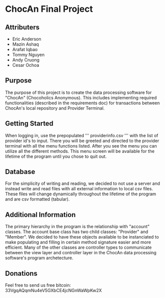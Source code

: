 # ChocAn Final Project
## Attributers
* Eric Anderson
* Mazin Ashaq
* Arafat Iqbao
* Tommy Nguyen
* Andy Cruong
* Cesar Ochoa

## Purpose
The purpose of this project is to create the data processing software
for "ChocAn" (Chocoholics Anonymous). This includes implementing required
functionalities (described in the requirements doc) for transactions between
ChocAn's local repository and Provider Terminal.

## Getting Started
When logging in, use the prepopulated ''' providerinfo.csv ''' with the list
of provider id's to input. There you will be greeted and directed to the 
provider terminal with all the menu functions listed. After you see the menu
you can utilize all the different methods. This menu screen will be available
for the lifetime of the program until you chose to quit out.

## Database
For the simplicity of writing and reading, we decided to not use a server
and instead write and read files with all external information to local
csv files. These files will change dynamically throughout the lifetime of
the program and are csv formatted (tabular).

## Additional Information
The primary hierarchy in the program is the relationship with "account" classes.
The account base class has two child classes: "Provider" and "Member". We 
decided to have these objects available to be instanciated to make populating and filling
in certain method signature easier and more efficient. Many of the other classes
are controller types to communicate between the view layer and controller layer 
in the ChocAn data processing software's program archetecture.

## Donations
Feel free to send us free bitcoin: 33VgqAQqmNu4eV5GXbCE4jcNGnWaWpKw2X
